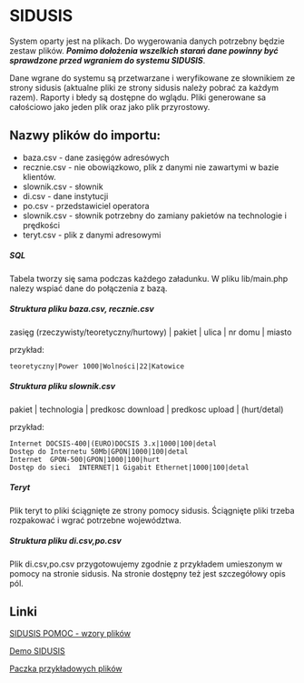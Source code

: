 # SIDUSIS

System oparty jest na plikach. Do wygerowania danych potrzebny będzie zestaw plików. ***Pomimo dołożenia wszelkich starań dane powinny być sprawdzone przed wgraniem do systemu SIDUSIS***.

Dane wgrane do systemu są przetwarzane i weryfikowane ze słownikiem ze strony sidusis (aktualne pliki ze strony sidusis należy pobrać za każdym razem). Raporty i błedy są dostępne do wglądu. Pliki generowane sa całościowo jako jeden plik oraz jako plik przyrostowy.

## Nazwy plików do importu:

   * baza.csv - dane zasięgów adresówych 
   * recznie.csv - nie obowiązkowo, plik z danymi nie zawartymi w bazie klientów.
   * slownik.csv - słownik 
   * di.csv - dane instytucji
   * po.csv - przedstawiciel operatora
   * slownik.csv - słownik potrzebny do zamiany pakietów na technologie i prędkości
   * teryt.csv - plik z danymi adresowymi 

#####  SQL

Tabela tworzy się sama podczas każdego załadunku. W pliku lib/main.php nalezy wspiać dane do połączenia z bazą.


#####  Struktura pliku baza.csv, recznie.csv
 
 zasięg (rzeczywisty/teoretyczny/hurtowy) | pakiet | ulica | nr domu | miasto
 
 przykład: 
``` 
teoretyczny|Power 1000|Wolności|22|Katowice 
```

#####  Struktura pliku slownik.csv
 
pakiet | technologia | predkosc download | predkosc upload | (hurt/detal)
 
 przykład: 
``` 
Internet DOCSIS-400|(EURO)DOCSIS 3.x|1000|100|detal
Dostęp do Internetu 50Mb|GPON|1000|100|detal
Internet  GPON-500|GPON|1000|100|hurt
Dostęp do sieci  INTERNET|1 Gigabit Ethernet|1000|100|detal 
```



#####  Teryt

Plik teryt to pliki ściągnięte ze strony pomocy sidusis. Ściągnięte pliki trzeba rozpakować i wgrać potrzebne województwa.

#####  Struktura pliku di.csv,po.csv

Plik di.csv,po.csv przygotowujemy zgodnie z przykładem umieszonym w pomocy na stronie sidusis. Na stronie dostępny też jest szczegółowy opis pól. 

## Linki

[SIDUSIS POMOC - wzory plików ](https://internet.gov.pl/help/)

[Demo SIDUSIS](https://sidusis.aniatel.pl/)

[Paczka przykładowych plików](https://sidusis.aniatel.pl/przyklady.tgz)
